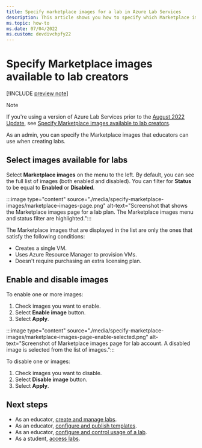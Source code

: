 ```yaml
---
title: Specify marketplace images for a lab in Azure Lab Services
description: This article shows you how to specify which Marketplace images can be used during lab creation.
ms.topic: how-to
ms.date: 07/04/2022
ms.custom: devdivchpfy22
---
```


# Specify Marketplace images available to lab creators

[!INCLUDE [preview note](./includes/lab-services-new-update-focused-article.md)]

> [!NOTE]
> If you're using a version of Azure Lab Services prior to the [August 2022 Update](lab-services-whats-new.md), see [Specify Marketplace images available to lab creators](specify-marketplace-images-1.md).

As an admin, you can specify the Marketplace images that educators can use when creating labs.

## Select images available for labs

Select **Marketplace images** on the menu to the left. By default, you can see the full list of images (both enabled and disabled). You can filter for **Status** to be equal to **Enabled** or **Disabled**.

:::image type="content" source="./media/specify-marketplace-images/marketplace-images-page.png" alt-text="Screenshot that shows the Marketplace images page for a lab plan. The Marketplace images menu and status filter are highlighted.":::

The Marketplace images that are displayed in the list are only the ones that satisfy the following conditions:

- Creates a single VM.
- Uses Azure Resource Manager to provision VMs.
- Doesn't require purchasing an extra licensing plan.

## Enable and disable images

To enable one or more images:

1. Check images you want to enable.
1. Select **Enable image** button.
1. Select **Apply**.

:::image type="content" source="./media/specify-marketplace-images/marketplace-images-page-enable-selected.png" alt-text="Screenshot of Marketplace images page for lab account. A disabled image is selected from the list of images.":::

To disable one or images:

1. Check images you want to disable.
1. Select **Disable image** button.
1. Select **Apply**.

## Next steps

- As an educator, [create and manage labs](how-to-manage-classroom-labs.md).
- As an educator, [configure and publish templates](how-to-create-manage-template.md).
- As an educator, [configure and control usage of a lab](how-to-configure-student-usage.md).
- As a student, [access labs](how-to-use-lab.md).
